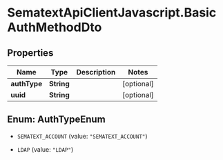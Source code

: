 # SematextApiClientJavascript.BasicAuthMethodDto

## Properties

| Name         | Type       | Description | Notes      |
| ------------ | ---------- | ----------- | ---------- |
| **authType** | **String** |             | [optional] |
| **uuid**     | **String** |             | [optional] |

<a name="AuthTypeEnum"></a>

## Enum: AuthTypeEnum

- `SEMATEXT_ACCOUNT` (value: `"SEMATEXT_ACCOUNT"`)

- `LDAP` (value: `"LDAP"`)
